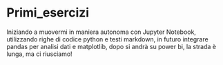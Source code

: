 # Primi_esercizi
Iniziando a muovermi in maniera autonoma con Jupyter Notebook, utilizzando righe di codice python e testi markdown, in futuro integrare pandas per analisi dati e matplotlib, dopo si andrà su power bi, la strada è lunga, ma ci riusciamo!
